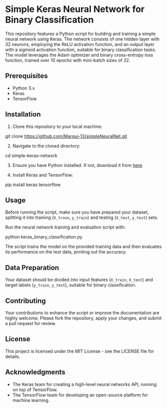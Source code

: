 # Simple Keras Neural Network for Binary Classification

This repository features a Python script for building and training a simple neural network using Keras. The network consists of one hidden layer with 32 neurons, employing the ReLU activation function, and an output layer with a sigmoid activation function, suitable for binary classification tasks. The model leverages the Adam optimizer and binary cross-entropy loss function, trained over 10 epochs with mini-batch sizes of 32.

## Prerequisites

- Python 3.x
- Keras
- TensorFlow

## Installation

1. Clone this repository to your local machine:


git clone https://github.com/Marqui-13/simpleNeuralNet.git


2. Navigate to the cloned directory:


cd simple-keras-network


3. Ensure you have Python installed. If not, download it from [here](https://www.python.org/downloads/).

4. Install Keras and TensorFlow:


pip install keras tensorflow


## Usage

Before running the script, make sure you have prepared your dataset, splitting it into training (`X_train`, `y_train`) and testing (`X_test`, `y_test`) sets.

Run the neural network training and evaluation script with:


python keras_binary_classification.py


The script trains the model on the provided training data and then evaluates its performance on the test data, printing out the accuracy.

## Data Preparation

Your dataset should be divided into input features (`X_train`, `X_test`) and target labels (`y_train`, `y_test`), suitable for binary classification.

## Contributing

Your contributions to enhance the script or improve the documentation are highly welcome. Please fork the repository, apply your changes, and submit a pull request for review.

## License

This project is licensed under the MIT License - see the LICENSE file for details.

## Acknowledgments

- The Keras team for creating a high-level neural networks API, running on top of TensorFlow.
- The TensorFlow team for developing an open-source platform for machine learning.